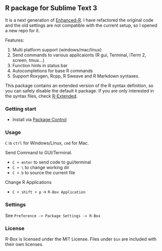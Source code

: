 R package for Sublime Text 3
------------

It is a next generation of [Enhanced-R](https://github.com/randy3k/Enhanced-R). I have refactored the
original code and the old settings are not compatible with the current setup,
so I opened a new repo for it.

Features:

  1. Multi platform support (windows/mac/linux)
  2. Send commands to various applicaionts (R gui, Terminal, iTerm 2, screen, tmux...)
  3. Function hints in status bar
  4. Autocompletions for base R commands
  5. Support Roxygen, Rcpp, R Sweave and R Markdown syntaxes. 

This package contains an extended version of the R syntax
definition, so you can safely disable the default `R` package.
If you are only interested in the syntax files, check [R-Extended](https://github.com/randy3k/R-Extended).

### Getting start


- Install via [Package Control](https://sublime.wbond.net)



### Usage

`C` is `ctrl` for Windows/Linux, `cmd` for Mac.

Send Command to GUI/Terminal.

- `C + enter` to send code to gui/terminal
- `C + \` to change working dir
- `C + b` to source the current file
 
Change R Applications

- `C + shift + p` -> `R-Box Application`


### Settings

See `Preference -> Package Settings -> R-Box`


### License

R-Box is licensed under the MIT License. Files under `bin` are included with their own licenses.